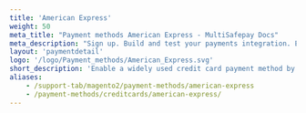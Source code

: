 ```yaml
---
title: 'American Express'
weight: 50
meta_title: "Payment methods American Express - MultiSafepay Docs"
meta_description: "Sign up. Build and test your payments integration. Explore our products and services. Use our API Reference, SDKs, and wrappers. Get support."
layout: 'paymentdetail'
logo: '/logo/Payment_methods/American_Express.svg' 
short_description: 'Enable a widely used credit card payment method by American Express.'
aliases:
    - /support-tab/magento2/payment-methods/american-express
    - /payment-methods/creditcards/american-express/
---
```

